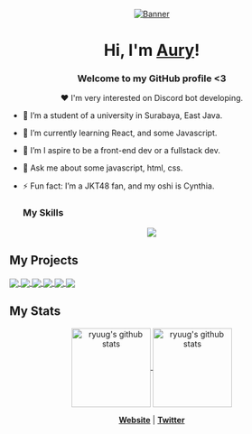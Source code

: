 <p align="center">
  <a href="https://ryuug.site">
    <img src="https://media1.tenor.com/m/FvthnLepGgAAAAAC/hi-hello.gif" alt="Banner">
  </a>
</p>

<h1 align="center">Hi, I'm <a href="https://ryuug.site">Aury</a>!</h1>
<h3 align="center">Welcome to my GitHub profile <3</h3>

<p align="center">❤ I'm very interested on Discord bot developing.</p>

- 🔭 I’m a student of a university in Surabaya, East Java.
- 🌱 I’m currently learning React, and some Javascript.

- 👯 I’m I aspire to be a front-end dev or a fullstack dev.
- 💬 Ask me about some javascript, html, css.
- ⚡ Fun fact: I’m a JKT48 fan, and my oshi is Cynthia.

  <h3>My Skills</h3>
<p align="center">
  <a href="https://skillicons.dev">
    <img src="https://skillicons.dev/icons?i=html,css,tailwind,js,py,flask,express,discordjs,bootstrap,mysql,sqlite,figma" />
  </a>
</p>

## My Projects

<a href="https://github.com/ayouree/live-notification-bot">
  <img align="center" src="https://github-readme-stats.vercel.app/api/pin/?username=ayouree&repo=live-notification-bot&theme=dracula&show_owner=true" />
</a>
<a href="https://github.com/ayouree/CekOshi">
  <img align="center" src="https://github-readme-stats.vercel.app/api/pin/?username=ayouree&repo=cekoshi&theme=dracula&show_owner=true" />
</a>
<a href="https://github.com/ayouree/Gen-12">
  <img align="center" src="https://github-readme-stats.vercel.app/api/pin/?username=ayouree&repo=Gen-12&theme=dracula&show_owner=true" />
</a>
<a href="https://github.com/Typicalsleepingboy/finland-miracle">
  <img align="center" src="https://github-readme-stats.vercel.app/api/pin/?username=Typicalsleepingboy&repo=finland-miracle&theme=dracula&show_owner=true" />
</a>
<a href="https://github.com/ayouree/tebak-member">
  <img align="center" src="https://github-readme-stats.vercel.app/api/pin/?username=ayouree&repo=tebak-member&theme=dracula&show_owner=true" />
</a>
<a href="https://github.com/ayouree/whatsapp-bot-jkt48">
  <img align="center" src="https://github-readme-stats.vercel.app/api/pin/?username=ayouree&repo=whatsapp-bot-jkt48&theme=dracula&show_owner=true" />
</a>

## My Stats

<p align="center">
  <a href="https://github.com/ayouree/">
   <img align="center" height="140px" src="https://github-readme-stats.vercel.app/api/top-langs/?username=ayouree&layout=compact&title_color=8B64FF&theme=dracula" alt="ryuug's github stats"/>
   </a>
   <a href="https://github.com/ayouree/">
   <img align="center" height="140px" src="https://github-readme-stats.vercel.app/api?username=ayouree&hide=issues&count_private=true&show_icons=true&title_color=8B64FF&icon_color=8B64FF&theme=dracula" alt="ryuug's github stats" />
   </a>
</p>

<p align="center">
  <strong><a href="https://ryuug.site">Website</a></strong> |
  <strong><a href="https://x.com/_RyuuG">Twitter</a></strong> 
</p>
